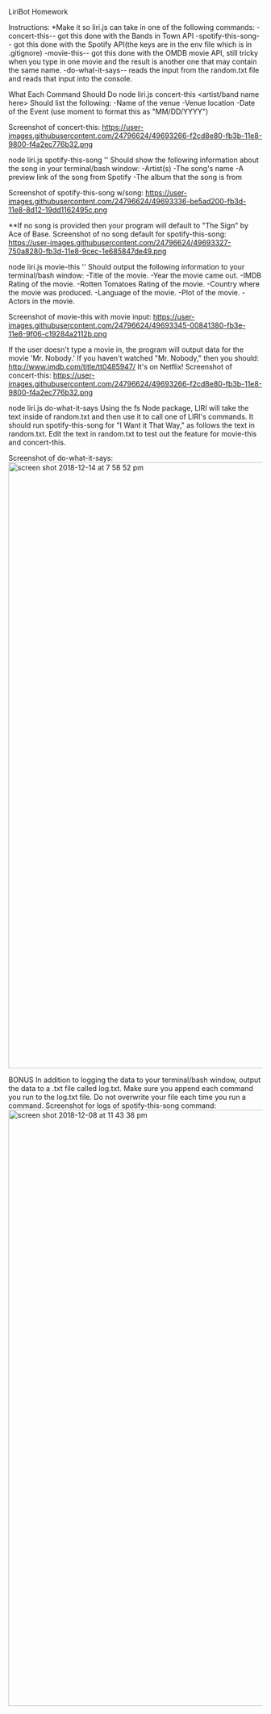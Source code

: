 LiriBot Homework

Instructions: 
*Make it so liri.js can take in one of the following commands: 
-concert-this-- got this done with the Bands in Town API 
-spotify-this-song-- got this done with the Spotify API(the keys are in the env file which is in .gitignore) 
-movie-this-- got this done with the OMDB movie API, still tricky when you type in one movie and the result is another one that may contain the same name. 
-do-what-it-says-- reads the input from the random.txt file and reads that input into the console.

What Each Command Should Do node liri.js concert-this <artist/band name here>
Should list the following: 
-Name of the venue 
-Venue location 
-Date of the Event (use moment to format this as "MM/DD/YYYY")

Screenshot of concert-this: https://user-images.githubusercontent.com/24796624/49693266-f2cd8e80-fb3b-11e8-9800-f4a2ec776b32.png


node liri.js spotify-this-song '' Should show the following information about the song in your terminal/bash window: 
-Artist(s) 
-The song's name 
-A preview link of the song from Spotify 
-The album that the song is from 

Screenshot of spotify-this-song w/song: https://user-images.githubusercontent.com/24796624/49693336-be5ad200-fb3d-11e8-8d12-19dd1162495c.png

**If no song is provided then your program will default to "The Sign" by Ace of Base. Screenshot of no song default for spotify-this-song: https://user-images.githubusercontent.com/24796624/49693327-750a8280-fb3d-11e8-9cec-1e685847de49.png


node liri.js movie-this '' Should output the following information to your terminal/bash window:
-Title of the movie.
-Year the movie came out.
-IMDB Rating of the movie.
-Rotten Tomatoes Rating of the movie.
-Country where the movie was produced.
-Language of the movie.
-Plot of the movie.
-Actors in the movie. 

Screenshot of movie-this with movie input: https://user-images.githubusercontent.com/24796624/49693345-00841380-fb3e-11e8-9f06-c19284a2112b.png

If the user doesn't type a movie in, the program will output data for the movie 'Mr. Nobody.' If you haven't watched "Mr. Nobody," then you should: http://www.imdb.com/title/tt0485947/ It's on Netflix!
Screenshot of concert-this: https://user-images.githubusercontent.com/24796624/49693266-f2cd8e80-fb3b-11e8-9800-f4a2ec776b32.png


node liri.js do-what-it-says
Using the fs Node package, LIRI will take the text inside of random.txt and then use it to call one of LIRI's commands.
It should run spotify-this-song for "I Want it That Way," as follows the text in random.txt.
Edit the text in random.txt to test out the feature for movie-this and concert-this.

Screenshot of do-what-it-says: <img width="1202" alt="screen shot 2018-12-14 at 7 58 52 pm" src="https://user-images.githubusercontent.com/24796624/50037070-e9c93b00-ffdb-11e8-8b82-ee9b9276cb82.png">



BONUS
In addition to logging the data to your terminal/bash window, output the data to a .txt file called log.txt.
Make sure you append each command you run to the log.txt file.
Do not overwrite your file each time you run a command.
Screenshot for logs of spotify-this-song command: <img width="1182" alt="screen shot 2018-12-08 at 11 43 36 pm" src="https://user-images.githubusercontent.com/24796624/49693512-2364f680-fb43-11e8-9723-28642a9422f3.png">




